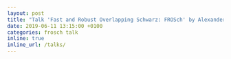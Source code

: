 ```yaml
---
layout: post
title: "Talk 'Fast and Robust Overlapping Schwarz: FROSch' by Alexander Heinlein at the European Trilinos User Group Meeting 2019, Zürich, Switzerland"
date: 2019-06-11 13:15:00 +0100
categories: frosch talk
inline: true
inline_url: /talks/
---
```

